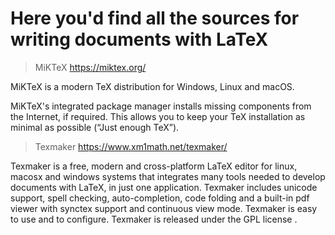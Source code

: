 # Here you'd find all the sources for writing documents with LaTeX

> MiKTeX https://miktex.org/

MiKTeX is a modern TeX distribution for Windows, Linux and macOS.

MiKTeX's integrated package manager installs missing components from the Internet, if required. This allows you to keep your TeX installation as minimal as possible (“Just enough TeX”).


> Texmaker https://www.xm1math.net/texmaker/

Texmaker is a free, modern and cross-platform LaTeX editor for linux, macosx and windows systems that integrates many tools needed to develop documents with LaTeX, in just one application.
Texmaker includes unicode support, spell checking, auto-completion, code folding and a built-in pdf viewer with synctex support and continuous view mode.
Texmaker is easy to use and to configure.
Texmaker is released under the GPL license .

